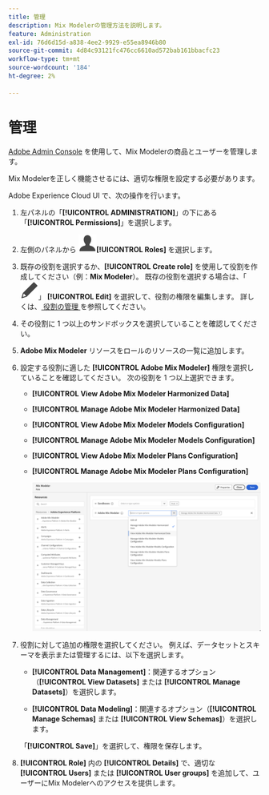 ```yaml
---
title: 管理
description: Mix Modelerの管理方法を説明します。
feature: Administration
exl-id: 76d6d15d-a838-4ee2-9929-e55ea8946b80
source-git-commit: 4d84c93121fc476cc6610ad572bab161bbacfc23
workflow-type: tm+mt
source-wordcount: '184'
ht-degree: 2%

---
```


# 管理

[Adobe Admin Console](https://helpx.adobe.com/jp/enterprise/using/admin-console.html) を使用して、Mix Modelerの商品とユーザーを管理します。

Mix Modelerを正しく機能させるには、適切な権限を設定する必要があります。

Adobe Experience Cloud UI で、次の操作を行います。

1. 左パネルの「**[!UICONTROL ADMINISTRATION]**」の下にある「**[!UICONTROL Permissions]**」を選択します。

1. 左側のパネルから ![ ユーザー ](/help/assets/icons/User.svg)**[!UICONTROL Roles]** を選択します。

1. 既存の役割を選択するか、**[!UICONTROL Create role]** を使用して役割を作成してください（例：**Mix Modeler**）。 既存の役割を選択する場合は、「![ 編集 ](/help/assets/icons/Edit.svg)」 **[!UICONTROL Edit]** を選択して、役割の権限を編集します。 詳しくは、[ 役割の管理 ](https://helpx.adobe.com/jp/enterprise/using/admin-console.html) を参照してください。

1. その役割に 1 つ以上のサンドボックスを選択していることを確認してください。

1. **Adobe Mix Modeler** リソースをロールのリソースの一覧に追加します。

1. 設定する役割に適した **[!UICONTROL Adobe Mix Modeler]** 権限を選択していることを確認してください。 次の役割を 1 つ以上選択できます。

   - **[!UICONTROL View Adobe Mix Modeler Harmonized Data]**
   - **[!UICONTROL Manage Adobe Mix Modeler Harmonized Data]**
   - **[!UICONTROL View Adobe Mix Modeler Models Configuration]**
   - **[!UICONTROL Manage Adobe Mix Modeler Models Configuration]**
   - **[!UICONTROL View Adobe Mix Modeler Plans Configuration]**
   - **[!UICONTROL Manage Adobe Mix Modeler Plans Configuration]**

     ![Mix ModelerRBAC](/help/assets/mix-modeler-rbac.png)


1. 役割に対して追加の権限を選択してください。 例えば、データセットとスキーマを表示または管理するには、以下を選択します。

   - **[!UICONTROL Data Management]**：関連するオプション（**[!UICONTROL View Datasets]** または **[!UICONTROL Manage Datasets]**）を選択します。

   - **[!UICONTROL Data Modeling]**：関連するオプション（**[!UICONTROL Manage Schemas]** または **[!UICONTROL View Schemas]**）を選択します。

   <!--
    * **[!UICONTROL Data Governance]**: ensure you select **[!UICONTROL View User Activity Log]** and **[!UICONTROL View Data Usage Policies]**.
    -->

   <!--![Permissions](assets/permissions-including-privacy.png)-->

   「**[!UICONTROL Save]**」を選択して、権限を保存します。

1. **[!UICONTROL Role]** 内の **[!UICONTROL Details]** で、適切な **[!UICONTROL Users]** または **[!UICONTROL User groups]** を追加して、ユーザーにMix Modelerへのアクセスを提供します。
